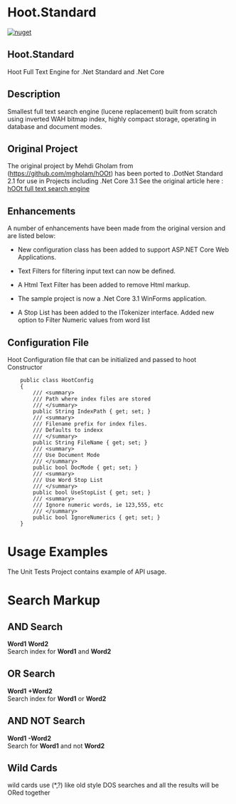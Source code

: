 # Hoot.Standard
[![nuget](https://img.shields.io/nuget/v/Hoot.Standard.svg)](https://www.nuget.org/packages/Hoot.Standard/)  

## Hoot.Standard
Hoot Full Text Engine for .Net Standard and .Net Core

## Description
Smallest full text search engine (lucene replacement) built from scratch using inverted WAH bitmap index, highly compact storage, operating in database and document modes.

## Original Project
The original project by Mehdi Gholam from (https://github.com/mgholam/hOOt) has been ported to .DotNet Standard 2.1 for use in Projects including .Net Core 3.1
See the original article here : [hOOt full text search engine](http://www.codeproject.com/Articles/224722/hOOt-full-text-search-engine)

## Enhancements

A number of enhancements have been made from the original version and are listed below:

- New configuration class has been added to support ASP.NET Core Web Applications.

- Text Filters for filtering input text can now be defined.

- A Html Text Filter has been added to remove Html markup.

- The sample project is now a .Net Core 3.1 WinForms application.

- A Stop List has been added to the ITokenizer interface.
Added new option to Filter Numeric values from word list

## Configuration File
Hoot Configuration file that can be initialized and passed to hoot Constructor

    	public class HootConfig
    	{
    		/// <summary>
    		/// Path where index files are stored
    		/// </summary>
    		public String IndexPath { get; set; }
    		/// <summary>
    		/// Filename prefix for index files. 
    		/// Defaults to indexx
    		/// </summary>
    		public String FileName { get; set; }
    		/// <summary>
    		/// Use Document Mode
    		/// </summary>
    		public bool DocMode { get; set; }
    		/// <summary>
    		/// Use Word Stop List
    		/// </summary>
    		public bool UseStopList { get; set; }
    		/// <summary>
    		/// Ignore numeric words, ie 123,555, etc
    		/// </summary>
    		public bool IgnoreNumerics { get; set; }
    	}

# Usage Examples
The Unit Tests Project contains example of API usage.  

# Search Markup
## AND Search
**Word1** **Word2**  
Search index for **Word1** and **Word2**  
## OR Search
**Word1** **+Word2**  
Search index for **Word1** or **Word2**  
## AND NOT Search
**Word1** **-Word2**  
Search for **Word1** and not **Word2**  
## Wild Cards
wild cards use (*,?) like old style DOS searches and all the results will be ORed together  

